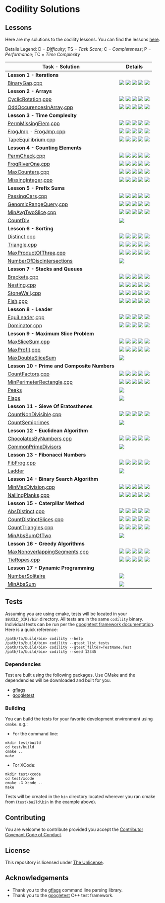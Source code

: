 # Codility Solutions

## Lessons

Here are my solutions to the codility lessons.  You can find the lessons [here](https://app.codility.com/programmers/lessons/1-iterations/).

Details Legend: D = *Difficulty*; TS = *Task Score*; C = *Completeness*; P = *Performance*; TC = *Time Complexity*

| Task - Solution | Details |  
| --------------- | ------- |
| **Lesson 1 - Iterations**| |
|[BinaryGap](https://app.codility.com/programmers/lessons/1-iterations/binary_gap/).[cpp](Lesson%2001%20-%20Iterations/BinaryGap.cpp) | ![](https://img.shields.io/badge/D-painless-81c1e1.svg) ![](https://img.shields.io/badge/TS-100%25-green.svg) ![](https://img.shields.io/badge/C-100%25-green.svg) ![](https://img.shields.io/badge/P-N%2FA-lightgrey.svg) ![](https://img.shields.io/badge/TC-N%2FA-lightgrey.svg) |
| **Lesson 2 - Arrays**| |
| [CyclicRotation](https://app.codility.com/programmers/lessons/2-arrays/cyclic_rotation/).[cpp](Lesson%2002%20-%20Arrays/CyclicRotation.cpp) | ![](https://img.shields.io/badge/D-painless-81c1e1.svg) ![](https://img.shields.io/badge/TS-100%25-green.svg) ![](https://img.shields.io/badge/C-100%25-green.svg) ![](https://img.shields.io/badge/P-N%2FA-lightgrey.svg) ![](https://img.shields.io/badge/TC-N%2FA-lightgrey.svg) |
| [OddOccurencesInArray](https://app.codility.com/programmers/lessons/2-arrays/odd_occurrences_in_array/).[cpp](Lesson%2002%20-%20Arrays/OddOccurrencesInArray.cpp) | ![](https://img.shields.io/badge/D-painless-81c1e1.svg) ![](https://img.shields.io/badge/TS-100%25-green.svg) ![](https://img.shields.io/badge/C-100%25-green.svg) ![](https://img.shields.io/badge/P-100%25-green.svg) ![](https://img.shields.io/badge/TC-O%28N%29%20or%20O%28N%2Alog%28N%29%29-lightgrey.svg) |
| **Lesson 3 - Time Complexity** | |
|[PermMissingElem](https://app.codility.com/programmers/lessons/3-time_complexity/perm_missing_elem/).[cpp](Lesson%2003%20-%20TC/PermMissingElem.cpp) | ![](https://img.shields.io/badge/D-painless-81c1e1.svg) ![](https://img.shields.io/badge/TS-100%25-green.svg) ![](https://img.shields.io/badge/C-100%25-green.svg) ![](https://img.shields.io/badge/P-100%25-green.svg) ![](https://img.shields.io/badge/TC-O%28N%29%20or%20O%28N%2Alog%28N%29%29-lightgrey.svg) |
|[FrogJmp](https://app.codility.com/programmers/lessons/3-time_complexity/frog_jmp/) - [FrogJmp.cpp](Lesson%2003%20-%20TC/FrogJmp.cpp) | ![](https://img.shields.io/badge/D-painless-81c1e1.svg) ![](https://img.shields.io/badge/TS-100%25-green.svg) ![](https://img.shields.io/badge/C-100%25-green.svg) ![](https://img.shields.io/badge/P-100%25-green.svg) ![](https://img.shields.io/badge/TC-O%281%29-lightgrey.svg) |
|[TapeEquilibrium](https://app.codility.com/programmers/lessons/3-time_complexity/tape_equilibrium/).[cpp](Lesson%2003%20-%20TC/TapeEquilibrium.cpp) | ![](https://img.shields.io/badge/D-painless-81c1e1.svg) ![](https://img.shields.io/badge/TS-100%25-green.svg) ![](https://img.shields.io/badge/C-100%25-green.svg) ![](https://img.shields.io/badge/P-100%25-green.svg) ![](https://img.shields.io/badge/TC-O%28N%29-lightgrey.svg) |
| **Lesson 4 - Counting Elements**| |
| [PermCheck](https://app.codility.com/programmers/lessons/4-counting_elements/perm_check/).[cpp](Lesson%2004%20-%20Counting%20Elements/PermCheck.cpp) | ![](https://img.shields.io/badge/D-painless-81c1e1.svg) ![](https://img.shields.io/badge/TS-100%25-green.svg) ![](https://img.shields.io/badge/C-100%25-green.svg) ![](https://img.shields.io/badge/P-100%25-green.svg) ![](https://img.shields.io/badge/TC-O%28N%29%20or%20O%28N%2Alog%28N%29%29-lightgrey.svg) |
| [FrogRiverOne](https://app.codility.com/programmers/lessons/4-counting_elements/frog_river_one/).[cpp](Lesson%2004%20-%20Counting%20Elements/FrogRiverOne.cpp) | ![](https://img.shields.io/badge/D-painless-81c1e1.svg) ![](https://img.shields.io/badge/TS-100%25-green.svg) ![](https://img.shields.io/badge/C-100%25-green.svg) ![](https://img.shields.io/badge/P-100%25-green.svg) ![](https://img.shields.io/badge/TC-O%28N%29-lightgrey.svg) |
| [MaxCounters](https://app.codility.com/programmers/lessons/4-counting_elements/max_counters/).[cpp](Lesson%2004%20-%20Counting%20Elements/MaxCounters.cpp) | ![](https://img.shields.io/badge/D-respectable-61c0c5.svg) ![](https://img.shields.io/badge/TS-100%25-green.svg) ![](https://img.shields.io/badge/C-100%25-green.svg) ![](https://img.shields.io/badge/P-100%25-green.svg) ![](https://img.shields.io/badge/TC-O%28N%2BM%29-lightgrey.svg) |
| [MissingInteger](https://app.codility.com/programmers/lessons/4-counting_elements/missing_integer/).[cpp](Lesson%2004%20-%20Counting%20Elements/MissingInteger.cpp) | ![](https://img.shields.io/badge/D-respectable-61c0c5.svg) ![](https://img.shields.io/badge/TS-100%25-green.svg) ![](https://img.shields.io/badge/C-100%25-green.svg) ![](https://img.shields.io/badge/P-100%25-green.svg) ![](https://img.shields.io/badge/TC-O%28N%29%20or%20O%28N%2Alog%28N%29%29-lightgrey.svg) |
| **Lesson 5 - Prefix Sums** | |
| [PassingCars](https://app.codility.com/programmers/lessons/5-prefix_sums/passing_cars/).[cpp](Lesson%2005%20-%20Prefix%20Sums/PassingCars.cpp) | ![](https://img.shields.io/badge/D-painless-81c1e1.svg) ![](https://img.shields.io/badge/TS-100%25-green.svg) ![](https://img.shields.io/badge/C-100%25-green.svg) ![](https://img.shields.io/badge/P-100%25-green.svg) ![](https://img.shields.io/badge/TC-O%28N%29-lightgrey.svg) |
| [GenomicRangeQuery](https://app.codility.com/programmers/lessons/5-prefix_sums/genomic_range_query/).[cpp]((Lesson%2005%20-%20Prefix%20Sums/cpp)) | ![](https://img.shields.io/badge/D-respectable-61c0c5.svg) ![](https://img.shields.io/badge/TS-100%25-green.svg) ![](https://img.shields.io/badge/C-100%25-green.svg) ![](https://img.shields.io/badge/P-100%25-green.svg) ![](https://img.shields.io/badge/TC-O%28N%2BM%29-lightgrey.svg) |
| [MinAvgTwoSlice](https://app.codility.com/programmers/lessons/5-prefix_sums/min_avg_two_slice/).[cpp](Lesson%2005%20-%20Prefix%20Sums/MinAvgTwoSlice.cpp) | ![](https://img.shields.io/badge/D-respectable-61c0c5.svg) ![](https://img.shields.io/badge/TS-60%25-yellow.svg) ![](https://img.shields.io/badge/C-100%25-green.svg) ![](https://img.shields.io/badge/P-20%25-orange.svg) ![](https://img.shields.io/badge/TC-O%28N%B2%29-lightgrey.svg) |
| [CountDiv](https://app.codility.com/programmers/lessons/5-prefix_sums/count_div/) []() | ![](https://img.shields.io/badge/D-respectable-61c0c5.svg) |
| **Lesson 6 - Sorting** | |
| [Distinct](https://app.codility.com/programmers/lessons/6-sorting/distinct/).[cpp](Lesson%2006%20-%20Sorting/Distinct.cpp) | ![](https://img.shields.io/badge/D-painless-81c1e1.svg) ![](https://img.shields.io/badge/TS-100%25-green.svg) ![](https://img.shields.io/badge/C-100%25-green.svg) ![](https://img.shields.io/badge/P-100%25-green.svg) ![](https://img.shields.io/badge/TC-O%28N%29%20or%20O%28N%2Alog%28N%29%29-lightgrey.svg) |
| [Triangle](https://app.codility.com/programmers/lessons/6-sorting/triangle/).[cpp](Lesson%2006%20-%20Sorting/Triangle.cpp) | ![](https://img.shields.io/badge/D-painless-81c1e1.svg) ![](https://img.shields.io/badge/TS-100%25-green.svg) ![](https://img.shields.io/badge/C-100%25-green.svg) ![](https://img.shields.io/badge/P-100%25-green.svg) ![](https://img.shields.io/badge/TC-O%28N%2Alog%28N%29%29-lightgrey.svg) |
| [MaxProductOfThree](https://app.codility.com/programmers/lessons/6-sorting/max_product_of_three/).[cpp](Lesson%2006%20-%20Sorting/MaxProductOfThree.cpp) | ![](https://img.shields.io/badge/D-painless-81c1e1.svg) ![](https://img.shields.io/badge/TS-100%25-green.svg) ![](https://img.shields.io/badge/C-100%25-green.svg) ![](https://img.shields.io/badge/P-100%25-green.svg) ![](https://img.shields.io/badge/TC-O%28N%2Alog%28N%29%29-lightgrey.svg) |
| [NumberOfDiscIntersections](https://app.codility.com/programmers/lessons/6-sorting/number_of_disc_intersections/) []() | ![](https://img.shields.io/badge/D-respectable-61c0c5.svg) |
| **Lesson 7 - Stacks and Queues** | |
| [Brackets](https://app.codility.com/programmers/lessons/7-stacks_and_queues/brackets/).[cpp](Lesson%2007%20-%20Stacks%20And%20Queues/Brackets.cpp) | ![](https://img.shields.io/badge/D-painless-81c1e1.svg) ![](https://img.shields.io/badge/TS-100%25-green.svg) ![](https://img.shields.io/badge/C-100%25-green.svg) ![](https://img.shields.io/badge/P-100%25-green.svg) ![](https://img.shields.io/badge/TC-O%28N%29-lightgrey.svg) |
| [Nesting](https://app.codility.com/programmers/lessons/7-stacks_and_queues/nesting/).[cpp](Lesson%2007%20-%20Stacks%20And%20Queues/Nesting.cpp) | ![](https://img.shields.io/badge/D-painless-81c1e1.svg) ![](https://img.shields.io/badge/TS-100%25-green.svg) ![](https://img.shields.io/badge/C-100%25-green.svg) ![](https://img.shields.io/badge/P-100%25-green.svg) ![](https://img.shields.io/badge/TC-O%28N%29-lightgrey.svg) |
| [StoneWall](https://app.codility.com/programmers/lessons/7-stacks_and_queues/stone_wall/).[cpp](Lesson%2007%20-%20Stacks%20And%20Queues/StoneWall.cpp) | ![](https://img.shields.io/badge/D-painless-81c1e1.svg) ![](https://img.shields.io/badge/TS-100%25-green.svg) ![](https://img.shields.io/badge/C-100%25-green.svg) ![](https://img.shields.io/badge/P-100%25-green.svg) ![](https://img.shields.io/badge/TC-O%28N%29-lightgrey.svg) |
| [Fish](https://app.codility.com/programmers/lessons/7-stacks_and_queues/stone_wall/).[cpp](Lesson%2007%20-%20Stacks%20And%20Queues/Fish.cpp) | ![](https://img.shields.io/badge/D-painless-81c1e1.svg) ![](https://img.shields.io/badge/TS-100%25-green.svg) ![](https://img.shields.io/badge/C-100%25-green.svg) ![](https://img.shields.io/badge/P-100%25-green.svg) ![](https://img.shields.io/badge/TC-O%28N%29-lightgrey.svg) |
| **Lesson 8 - Leader** | |
| [EquiLeader](https://app.codility.com/programmers/lessons/8-leader/equi_leader/).[cpp](Lesson%2008%20-%20Leader/EquiLeader.cpp) | ![](https://img.shields.io/badge/D-painless-81c1e1.svg) ![](https://img.shields.io/badge/TS-100%25-green.svg) ![](https://img.shields.io/badge/C-100%25-green.svg) ![](https://img.shields.io/badge/P-100%25-green.svg) ![](https://img.shields.io/badge/TC-O%28N%29-lightgrey.svg) |
| [Dominator](https://app.codility.com/programmers/lessons/8-leader/dominator/).[cpp](Lesson%2008%20-%20Leader/Dominator.cpp) | ![](https://img.shields.io/badge/D-painless-81c1e1.svg) ![](https://img.shields.io/badge/TS-100%25-green.svg) ![](https://img.shields.io/badge/C-100%25-green.svg) ![](https://img.shields.io/badge/P-100%25-green.svg) ![](https://img.shields.io/badge/TC-O%28N%2Alog%28N%29%29%20or%20O%28N%29-lightgrey.svg) |
| **Lesson 9 - Maximum Slice Problem** | |
| [MaxSliceSum](https://app.codility.com/programmers/lessons/9-maximum_slice_problem/max_slice_sum/).[cpp](Lesson%2009%20-%20Leader/MaxSliceSum.cpp) | ![](https://img.shields.io/badge/D-painless-81c1e1.svg) ![](https://img.shields.io/badge/TS-100%25-green.svg) ![](https://img.shields.io/badge/C-100%25-green.svg) ![](https://img.shields.io/badge/P-100%25-green.svg) ![](https://img.shields.io/badge/TC-O%28N%29-lightgrey.svg) |
| [MaxProfit](https://app.codility.com/programmers/lessons/9-maximum_slice_problem/max_profit/).[cpp](Lesson%2009%20-%20Leader/MaxProfit.cpp) | ![](https://img.shields.io/badge/D-painless-81c1e1.svg) ![](https://img.shields.io/badge/TS-100%25-green.svg) ![](https://img.shields.io/badge/C-100%25-green.svg) ![](https://img.shields.io/badge/P-100%25-green.svg) ![](https://img.shields.io/badge/TC-O%28N%29-lightgrey.svg) |
| [MaxDoubleSliceSum]() []() | ![](https://img.shields.io/badge/D-respectable-61c0c5.svg) |
| **Lesson 10 - Prime and Composite Numbers** | |
| [CountFactors](https://app.codility.com/programmers/lessons/10-prime_and_composite_numbers/count_factors/).[cpp](Lesson%2010%20-%20Prime%20And%20Composite%20Numbers/CountFactors.cpp) | ![](https://img.shields.io/badge/D-painless-81c1e1.svg) ![](https://img.shields.io/badge/TS-100%25-green.svg) ![](https://img.shields.io/badge/C-100%25-green.svg) ![](https://img.shields.io/badge/P-100%25-green.svg) ![](https://img.shields.io/badge/TC-O%28sqrt%28N%29%29-lightgrey.svg) |
| [MinPerimeterRectangle](https://app.codility.com/programmers/lessons/10-prime_and_composite_numbers/min_perimeter_rectangle/).[cpp](Lesson%2010%20-%20Prime%20And%20Composite%20Numbers/MinPerimeterRectangle.cpp) | ![](https://img.shields.io/badge/D-painless-81c1e1.svg) ![](https://img.shields.io/badge/TS-100%25-green.svg) ![](https://img.shields.io/badge/C-100%25-green.svg) ![](https://img.shields.io/badge/P-100%25-green.svg) ![](https://img.shields.io/badge/TC-O%28sqrt%28N%29%29-lightgrey.svg) |
| [Peaks]() []() | ![](https://img.shields.io/badge/D-respectable-61c0c5.svg) |
| [Flags]() []() | ![](https://img.shields.io/badge/D-respectable-61c0c5.svg) |
| **Lesson 11 - Sieve Of Eratosthenes** | |
| [CountNonDivisible](https://app.codility.com/programmers/lessons/11-sieve_of_eratosthenes/count_non_divisible/).[cpp](Lesson%2011%20-%20Sieve%20Of%20Eratosthenes%/CountNonDivisible.cpp) | ![](https://img.shields.io/badge/D-respectable-61c0c5.svg) ![](https://img.shields.io/badge/TS-100%25-green.svg) ![](https://img.shields.io/badge/C-100%25-green.svg) ![](https://img.shields.io/badge/P-100%25-green.svg) ![](https://img.shields.io/badge/TC-O%28N%2Alog%28N%29%29-lightgrey.svg)|
| [CountSemiprimes]() []() | ![](https://img.shields.io/badge/D-respectable-61c0c5.svg) |
| **Lesson 12 - Euclidean Algorithm** | |
| [ChocolatesByNumbers](https://app.codility.com/programmers/lessons/12-euclidean_algorithm/chocolates_by_numbers/).[cpp](Lesson%2012%20-%20Euclidean%20Algorithm/ChocolatesByNumbers.cpp) | ![](https://img.shields.io/badge/D-painless-81c1e1.svg) ![](https://img.shields.io/badge/TS-100%25-green.svg) ![](https://img.shields.io/badge/C-100%25-green.svg) ![](https://img.shields.io/badge/P-100%25-green.svg) ![](https://img.shields.io/badge/TC-O%28log%28N%2BM%29%29-lightgrey.svg) |
| [CommonPrimeDivisors]() []() | ![](https://img.shields.io/badge/D-respectable-61c0c5.svg) |
| **Lesson 13 - Fibonacci Numbers** | |
| [FibFrog](https://app.codility.com/programmers/lessons/13-fibonacci_numbers/fib_frog/).[cpp](Lesson%2013%20-%20Fibonacci%20Numbers/FibFrog.cpp) | ![](https://img.shields.io/badge/D-respectable-61c0c5.svg) ![](https://img.shields.io/badge/TS-100%25-green.svg) ![](https://img.shields.io/badge/C-100%25-green.svg) ![](https://img.shields.io/badge/P-100%25-green.svg) ![](https://img.shields.io/badge/TC-O%28N%2Alog%28N%29%29-lightgrey.svg) |
| [Ladder]() []() | ![](https://img.shields.io/badge/D-respectable-61c0c5.svg) |
| **Lesson 14 - Binary Search Algorithm** | |
| [MinMaxDivision](https://app.codility.com/programmers/lessons/14-binary_search_algorithm/min_max_division/).[cpp](Lesson%2014%20-%20Binary%20Search%20Algorithm/MinMaxDivision.cpp) | ![](https://img.shields.io/badge/D-respectable-61c0c5.svg) ![](https://img.shields.io/badge/TS-100%25-green.svg) ![](https://img.shields.io/badge/C-100%25-green.svg) ![](https://img.shields.io/badge/P-100%25-green.svg) ![](https://img.shields.io/badge/TC-O%28%28N%2BM%29%2Alog%28M%29%29-lightgrey.svg) |
| [NailingPlanks](https://app.codility.com/programmers/lessons/14-binary_search_algorithm/nailing_planks/).[cpp](Lesson%2014%20-%20Binary%20Search%20Algorithm/NailingPlanks.cpp) | ![](https://img.shields.io/badge/D-respectable-61c0c5.svg) ![](https://img.shields.io/badge/TS-100%25-green.svg) ![](https://img.shields.io/badge/C-100%25-green.svg) ![](https://img.shields.io/badge/P-100%25-green.svg) ![](https://img.shields.io/badge/TC-O%28N%2Alog%28N%2BM%29%29-lightgrey.svg) |
| **Lesson 15 - Caterpillar Method** | |
| [AbsDistinct](https://app.codility.com/programmers/lessons/15-caterpillar_method/abs_distinct/).[cpp](Lesson%2012%20-%20Caterpillar%20Method/AbsDistinct.cpp) | ![](https://img.shields.io/badge/D-painless-81c1e1.svg) ![](https://img.shields.io/badge/TS-100%25-green.svg) ![](https://img.shields.io/badge/C-100%25-green.svg) ![](https://img.shields.io/badge/P-100%25-green.svg) ![](https://img.shields.io/badge/TC-O%28N%29%20or%20O%28N%2Alog%28N%29%29-lightgrey.svg) |
| [CountDistinctSlices](https://app.codility.com/programmers/lessons/15-caterpillar_method/count_distinct_slices/).[cpp](Lesson%2012%20-%20Caterpillar%20Method/CountDistinctSlices.cpp) | ![](https://img.shields.io/badge/D-painless-81c1e1.svg) ![](https://img.shields.io/badge/TS-100%25-green.svg) ![](https://img.shields.io/badge/C-100%25-green.svg) ![](https://img.shields.io/badge/P-100%25-green.svg) ![](https://img.shields.io/badge/TC-O%28N%29-lightgrey.svg) |
| [CountTriangles](https://app.codility.com/programmers/lessons/15-caterpillar_method/count_triangles/).[cpp](Lesson%2012%20-%20Caterpillar%20Method/CountTriangles.cpp) | ![](https://img.shields.io/badge/D-painless-81c1e1.svg) ![](https://img.shields.io/badge/TS-100%25-green.svg) ![](https://img.shields.io/badge/C-100%25-green.svg) ![](https://img.shields.io/badge/P-100%25-green.svg) ![](https://img.shields.io/badge/TC-O%28N%B2%29-lightgrey.svg) |
| [MinAbsSumOfTwo]() []() | ![](https://img.shields.io/badge/D-respectable-61c0c5.svg) |
| **Lesson 16 - Greedy Algorithms** | |
| [MaxNonoverlappingSegments](https://app.codility.com/programmers/lessons/16-greedy_algorithms/max_nonoverlapping_segments/).[cpp](Lesson%2012%20-%20Greedy%20Algorithms/MaxNonoverlappingSegments.cpp) | ![](https://img.shields.io/badge/D-painless-81c1e1.svg) ![](https://img.shields.io/badge/TS-100%25-green.svg) ![](https://img.shields.io/badge/C-100%25-green.svg) ![](https://img.shields.io/badge/P-100%25-green.svg) ![](https://img.shields.io/badge/TC-O%28N%29-lightgrey.svg) |
| [TieRopes](https://app.codility.com/programmers/lessons/16-greedy_algorithms/tie_ropes/).[cpp](Lesson%2012%20-%20Greedy%20Algorithms/TieRopes.cpp) | ![](https://img.shields.io/badge/D-painless-81c1e1.svg) ![](https://img.shields.io/badge/TS-100%25-green.svg) ![](https://img.shields.io/badge/C-100%25-green.svg) ![](https://img.shields.io/badge/P-100%25-green.svg) ![](https://img.shields.io/badge/TC-O%28N%29-lightgrey.svg) |
| **Lesson 17 - Dynamic Programming** | |
| [NumberSolitaire]() []() | ![](https://img.shields.io/badge/D-respectable-61c0c5.svg) |
| [MinAbsSum]() []() | ![](https://img.shields.io/badge/D-ambitious-4fa0a4.svg) |
<!--
| *Lesson Template* | |
| []() []() | ![](https://img.shields.io/badge/D-effortless-b1e2f1.svg) |
| []() []() | ![](https://img.shields.io/badge/D-painless-81c1e1.svg) |
| []() []() | ![](https://img.shields.io/badge/D-respectable-61c0c5.svg) |
| []() []() | ![](https://img.shields.io/badge/D-ambitious-4fa0a4.svg) |
-->

## Tests
Assuming you are using cmake, tests will be located in your `$BUILD_DIR}/bin` directory.  All tests are in the same `codility` binary.  Individual tests can be run per the [googletest framework documentation](https://github.com/google/googletest/blob/master/googletest/docs/advanced.md#running-test-programs-advanced-options).  Here is a quick reference:

```
/path/to/build/bin> codility --help
/path/to/build/bin> codility --gtest_list_tests
/path/to/build/bin> codility --gtest_filter=TestName.Test
/path/to/build/bin> codility --seed 12345
```

### Dependencies

Test are built using the following packages.  Use CMake and the dependencies will be downloaded and built for you.

* [gflags](https://gflags.github.io/gflags/) 
* [googletest](https://github.com/google/googletest) 


### Building
You can build the tests for your favorite development environment using `cmake`.  e.g.:

* For the command line:

```shell
mkdir test/build
cd test/build
cmake ..
make
```

* For XCode:

```shell
mkdir test/xcode
cd test/xcode
cmake -G Xcode ..
make
```


Tests will be created in the `bin` directory located wherever you ran cmake from (`test\build\bin` in the example above).

## Contributing
You are welcome to contribute provided you accept the [Contributor Covenant Code of Conduct](CONTRIBUTING.md).

## License
This repository is licensed under [The Unlicense](LICENSE.md).

## Acknowledgements
* Thank you to the [gflags](https://gflags.github.io/gflags/) command line parsing library.
* Thank you to the [googletest](https://github.com/google/googletest) C++ test framework.
